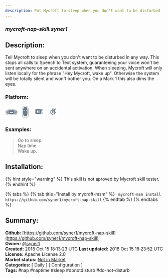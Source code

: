 ```yaml
---
description: Put Mycroft to sleep when you don't want to be disturbed
---
```


### _mycroft-nap-skill.syner1_  
## Description:  
Tell Mycroft to sleep when you don't want to be disturbed in any way.
This stops all calls to Speech to Text system, guaranteeing your voice won't
be sent anywhere on an accidental activation.
When sleeping, Mycroft will only listen locally for the phrase "Hey Mycroft,
wake up". Otherwise the system will be totally silent and won't bother you.
On a Mark 1 this also dims the eyes.  
### Platform:  
 ![Mark I](../.gitbook/assets/mark-1-icon.png)  ![Mark II](../.gitbook/assets/mark-2-icon.png)  ![Picroft](../.gitbook/assets/picroft-icon.png)  ![plasmoid](../.gitbook/assets/kde.png)   
### Examples:  
> Go to sleep.  
> Nap time.  
> Wake up.  
  
## Installation:  
{% hint style="warning" %}
This skill is not aproved by Mycroft skill tester.
{% endhint %}
    
{% tabs %}
{% tab title="Install by mycroft-msm" %}
``` mycroft-msm install https://github.com/syner1/mycroft-nap-skill```
{% endtab %}
  {% endtabs %}
    
## Summary:  
**Github:** [https://github.com/syner1/mycroft-nap-skill](https://github.com/syner1/mycroft-nap-skill)  
**Owner:** [@syner1](https://github.com/syner1)  
**Created:** 2018 Oct 15 18:13:23 UTC  **Last updated:** 2018 Oct 15 18:23:52 UTC  
**License:** Apache License 2.0  
**Market status:** [Not in Market](https://market.mycroft.ai/skill/)  
**Categories:** [ Daily ] [ Configuration ]   
**Tags:** \#nap \#naptime \#sleep \#donotdisturb \#do-not-disturb   
